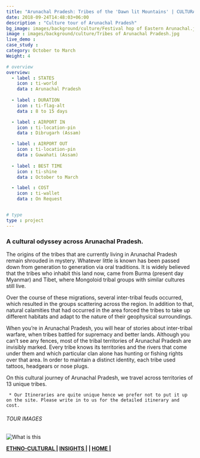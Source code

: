 ```yaml
---
title: "Arunachal Pradesh: Tribes of the 'Dawn lit Mountains' | CULTURAL JOURNEYS"
date: 2018-09-24T14:48:03+06:00
description : "Culture tour of Arunachal Pradesh"
bg_image: images/background/culture/Festival hop of Eastern Arunachal.jpg
image : images/background/culture/Tribes of Arunachal Pradesh.jpg
live_demo : 
case_study : 
category: October to March
Weight: 4

# overview
overview:
  - label : STATES
    icon : ti-world
    data : Arunachal Pradesh
    
  - label : DURATION
    icon : ti-flag-alt
    data : 8 to 15 days

  - label : AIRPORT IN
    icon : ti-location-pin
    data : Dibrugarh (Assam)

  - label : AIRPORT OUT
    icon : ti-location-pin
    data : Guwahati (Assam)
    
  - label : BEST TIME
    icon : ti-shine
    data : October to March

  - label : COST
    icon : ti-wallet
    data : On Request


# type
type : project
---
```


### A cultural odyssey across Arunachal Pradesh.

The origins of the tribes that are currently living in Arunachal Pradesh remain shrouded in mystery. Whatever little is known has been passed down from generation to generation via oral traditions. It is widely believed that the tribes who inhabit this land now, came from Burma (present day Myanmar) and Tibet, where Mongoloid tribal groups with similar cultures still live.

Over the course of these migrations, several inter-tribal feuds occurred, which resulted in the groups scattering across the region. In addition to that, natural calamities that had occurred in the area forced the tribes to take up different habitats and adapt to the nature of their geophysical surroundings.

When you’re in Arunachal Pradesh, you will hear of stories about inter-tribal warfare, when tribes battled for supremacy and better lands. Although you can’t see any fences, most of the tribal territories of Arunachal Pradesh are invisibly marked. Every tribe knows its territories and the rivers that come under them and which particular clan alone has hunting or fishing rights over that area. In order to maintain a distinct identity, each tribe used tattoos, headgears or nose plugs.

On this cultural journey of Arunachal Pradesh, we travel across territories of 13 unique tribes. 



``` * Our Itineraries are quite unique hence we prefer not to put it up on the site. Please write in to us for the detailed itinerary and cost.```

###### TOUR IMAGES

![What is this](/images/background/culture/tribesofarunachalgallery.jpg)

**[ETHNO-CULTURAL  ](http://localhost:49228/culture/)       |  [INSIGHTS |](http://localhost:60325/insights/) |  [HOME |](http://localhost:60325/)** 